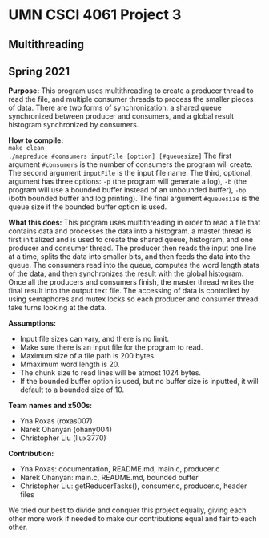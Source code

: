 # UMN CSCI 4061 Project 3
## Multithreading
## Spring 2021

**Purpose:** 
This program uses multithreading to create a producer thread to read the file, and multiple consumer threads to process the smaller pieces of data. There are two forms of synchronization: a shared queue synchronized between producer and consumers, and a global result histogram synchronized by consumers.

**How to compile:**  
`make clean`  
`./mapreduce #consumers inputFile [option] [#queuesize]`
The first argument `#consumers` is the number of consumers the program will create. The second argument `inputFile` is the input file name. The third, optional, argument has three options: `-p` (the program will generate a log), `-b` (the program will use a bounded buffer instead of an unbounded buffer), `-bp` (both bounded buffer and log printing). The final argument `#queuesize` is the queue size if the bounded buffer option is used.

**What this does:**
This program uses multithreading in order to read a file that contains data and processes the data into a histogram. a master thread is first initialized and is used to create the shared queue, histogram, and one producer and consumer thread. The producer then reads the input one line at a time, splits the data into smaller bits, and then feeds the data into the queue. The consumers read into the queue, computes the word length stats of the data, and then synchronizes the result with the global histogram. Once all the producers and consumers finish, the master thread writes the final result into the output text file. The accessing of data is controlled by using semaphores and mutex locks so each producer and consumer thread take turns looking at the data. 

**Assumptions:**
* Input file sizes can vary, and there is no limit.
* Make sure there is an input file for the program to read.
* Maximum size of a file path is 200 bytes.
* Mmaximum word length is 20.
* The chunk size to read lines will be atmost 1024 bytes.
* If the bounded buffer option is used, but no buffer size is inputted, it will default to a bounded size of 10.

**Team names and x500s:** 
* Yna Roxas (roxas007)
* Narek Ohanyan (ohany004)
* Christopher Liu (liux3770)

**Contribution:**
* Yna Roxas: documentation, README.md, main.c, producer.c
* Narek Ohanyan: main.c, README.md, bounded buffer
* Christopher Liu: getReducerTasks(), consumer.c, producer.c, header files
  
We tried our best to divide and conquer this project equally, giving each other more work if needed to make our contributions equal and fair to each other.